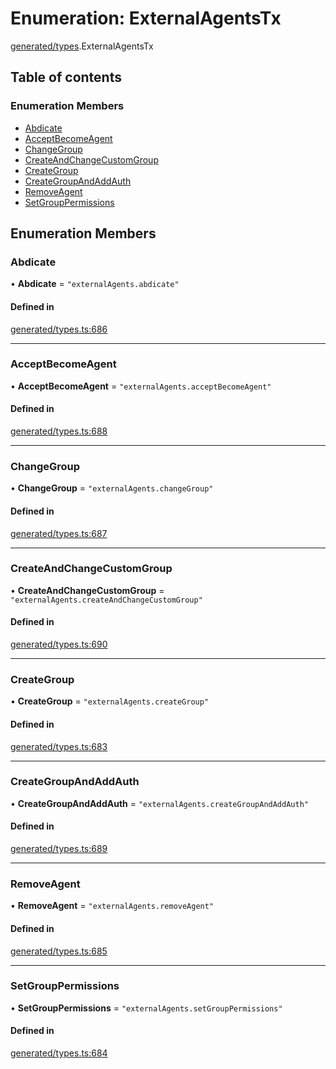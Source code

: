 # Enumeration: ExternalAgentsTx

[generated/types](../wiki/generated.types).ExternalAgentsTx

## Table of contents

### Enumeration Members

- [Abdicate](../wiki/generated.types.ExternalAgentsTx#abdicate)
- [AcceptBecomeAgent](../wiki/generated.types.ExternalAgentsTx#acceptbecomeagent)
- [ChangeGroup](../wiki/generated.types.ExternalAgentsTx#changegroup)
- [CreateAndChangeCustomGroup](../wiki/generated.types.ExternalAgentsTx#createandchangecustomgroup)
- [CreateGroup](../wiki/generated.types.ExternalAgentsTx#creategroup)
- [CreateGroupAndAddAuth](../wiki/generated.types.ExternalAgentsTx#creategroupandaddauth)
- [RemoveAgent](../wiki/generated.types.ExternalAgentsTx#removeagent)
- [SetGroupPermissions](../wiki/generated.types.ExternalAgentsTx#setgrouppermissions)

## Enumeration Members

### Abdicate

• **Abdicate** = ``"externalAgents.abdicate"``

#### Defined in

[generated/types.ts:686](https://github.com/PolymeshAssociation/polymesh-sdk/blob/91c2d2d8/src/generated/types.ts#L686)

___

### AcceptBecomeAgent

• **AcceptBecomeAgent** = ``"externalAgents.acceptBecomeAgent"``

#### Defined in

[generated/types.ts:688](https://github.com/PolymeshAssociation/polymesh-sdk/blob/91c2d2d8/src/generated/types.ts#L688)

___

### ChangeGroup

• **ChangeGroup** = ``"externalAgents.changeGroup"``

#### Defined in

[generated/types.ts:687](https://github.com/PolymeshAssociation/polymesh-sdk/blob/91c2d2d8/src/generated/types.ts#L687)

___

### CreateAndChangeCustomGroup

• **CreateAndChangeCustomGroup** = ``"externalAgents.createAndChangeCustomGroup"``

#### Defined in

[generated/types.ts:690](https://github.com/PolymeshAssociation/polymesh-sdk/blob/91c2d2d8/src/generated/types.ts#L690)

___

### CreateGroup

• **CreateGroup** = ``"externalAgents.createGroup"``

#### Defined in

[generated/types.ts:683](https://github.com/PolymeshAssociation/polymesh-sdk/blob/91c2d2d8/src/generated/types.ts#L683)

___

### CreateGroupAndAddAuth

• **CreateGroupAndAddAuth** = ``"externalAgents.createGroupAndAddAuth"``

#### Defined in

[generated/types.ts:689](https://github.com/PolymeshAssociation/polymesh-sdk/blob/91c2d2d8/src/generated/types.ts#L689)

___

### RemoveAgent

• **RemoveAgent** = ``"externalAgents.removeAgent"``

#### Defined in

[generated/types.ts:685](https://github.com/PolymeshAssociation/polymesh-sdk/blob/91c2d2d8/src/generated/types.ts#L685)

___

### SetGroupPermissions

• **SetGroupPermissions** = ``"externalAgents.setGroupPermissions"``

#### Defined in

[generated/types.ts:684](https://github.com/PolymeshAssociation/polymesh-sdk/blob/91c2d2d8/src/generated/types.ts#L684)
